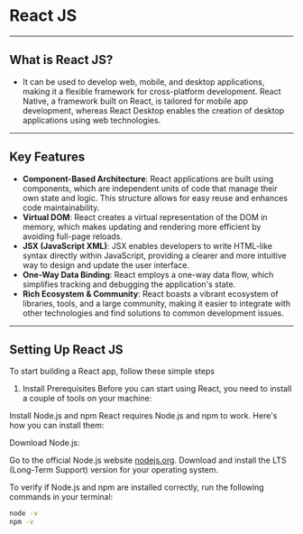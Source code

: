 # React JS

---

## What is React JS?

- It can be used to develop web, mobile, and desktop applications, making it a flexible framework for cross-platform development. React Native, a framework built on React, is tailored for mobile app development, whereas React Desktop enables the creation of desktop applications using web technologies.

---

## Key Features

- **Component-Based Architecture**: React applications are built using components, which are independent units of code that manage their own state and logic. This structure allows for easy reuse and enhances code maintainability.
- **Virtual DOM**: React creates a virtual representation of the DOM in memory, which makes updating and rendering more efficient by avoiding full-page reloads.
- **JSX (JavaScript XML)**: JSX enables developers to write HTML-like syntax directly within JavaScript, providing a clearer and more intuitive way to design and update the user interface.
- **One-Way Data Binding**: React employs a one-way data flow, which simplifies tracking and debugging the application's state.
- **Rich Ecosystem & Community**: React boasts a vibrant ecosystem of libraries, tools, and a large community, making it easier to integrate with other technologies and find solutions to common development issues.

---

## Setting Up React JS

To start building a React app, follow these simple steps

1. Install Prerequisites
Before you can start using React, you need to install a couple of tools on your machine:

Install Node.js and npm
React requires Node.js and npm to work. Here's how you can install them:

Download Node.js:

Go to the official Node.js website [nodejs.org](https://nodejs.org/).
Download and install the LTS (Long-Term Support) version for your operating system.

To verify if Node.js and npm are installed correctly, run the following commands in your terminal:

```bash
node -v
npm -v